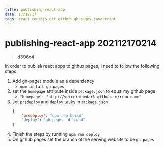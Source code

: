 ```yaml
---
title: publishing-react-app
date: 17/12/17
tags: react reactjs git github gh-pages javascript
---
```


# **publishing-react-app** 202112170214 
> **d396e4**

In order to publish react apps to github pages, I need to follow the following steps
1. Add gh-pages module as a dependency
   - `npm install gh-pages`
2. set the `homepage` attribute inside `package.json` to equal my github page 
   - `"homepage": "http://voiceinthedark.github.io/repo-name"`
3. set `predeploy` and `deploy` tasks in `package.json`
    ```json
    {
        "predeploy": "npm run build"
        "deploy": "gh-pages -d build"
    }       
    ```
4. Finish the steps by running `npm run deploy`
5. On github pages set the branch of the serving website to be `gh-pages`


